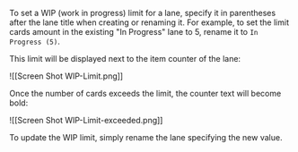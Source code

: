 
To set a WIP (work in progress) limit for a lane, specify it in parentheses after the lane title
when creating or renaming it. For example, to set the limit cards amount in the existing "In Progress"
lane to 5, rename it to `In Progress (5)`.

This limit will be displayed next to the item counter of the lane:

![[Screen Shot WIP-Limit.png]]

Once the number of cards exceeds the limit, the counter text will become bold:

![[Screen Shot WIP-Limit-exceeded.png]]

To update the WIP limit, simply rename the lane specifying the new value.
